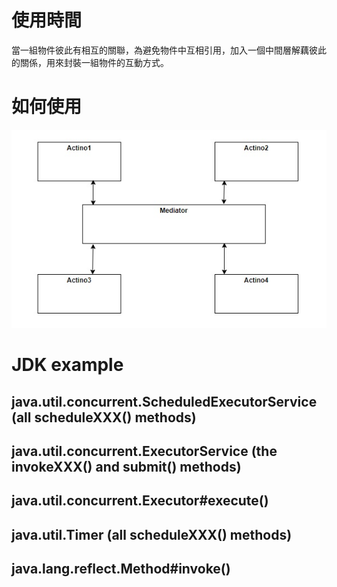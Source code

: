 # 使用時間
當一組物件彼此有相互的關聯，為避免物件中互相引用，加入一個中間層解藕彼此的關係，用來封裝一組物件的互動方式。
# 如何使用
![MediatorPattern](MediatorPattern.jpg)

# JDK example
## java.util.concurrent.ScheduledExecutorService (all scheduleXXX() methods)
## java.util.concurrent.ExecutorService (the invokeXXX() and submit() methods)
## java.util.concurrent.Executor#execute()
## java.util.Timer (all scheduleXXX() methods)
## java.lang.reflect.Method#invoke()